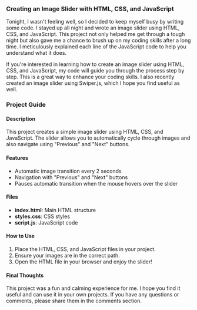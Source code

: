 <h3>Creating an Image Slider with HTML, CSS, and JavaScript</h3>

<p>
Tonight, I wasn't feeling well, so I decided to keep myself busy by writing some code. I stayed up all night and wrote an image slider using HTML, CSS, and JavaScript. This project not only helped me get through a tough night but also gave me a chance to brush up on my coding skills after a long time. I meticulously explained each line of the JavaScript code to help you understand what it does.
</p>

<p>
If you're interested in learning how to create an image slider using HTML, CSS, and JavaScript, my code will
 guide you through the process step by step. This is a great way to enhance your coding skills. I also recently created an image slider using Swiper.js, which I hope you find useful as well.
</p>

<h3>Project Guide</h3>

<h4>Description</h4>

<p>
This project creates a simple image slider using HTML, CSS, and JavaScript. The slider allows you to automatically cycle through images and also navigate using "Previous" and "Next" buttons.
</p>

<h4>Features</h4>

<ul>
<li>Automatic image transition every 2 seconds</li>
<li>Navigation with "Previous" and "Next" buttons</li>
<li>Pauses automatic transition when the mouse hovers over the slider</li>
</ul>

<h4>Files</h4>

<ul>
<li><strong>index.html</strong>: Main HTML structure</li>
<li><strong>styles.css</strong>: CSS styles</li>
<li><strong>script.js</strong>: JavaScript code</li>
</ul>

<h4>How to Use</h4>

<ol>
<li>Place the HTML, CSS, and JavaScript files in your project.</li>
<li>Ensure your images are in the correct path.</li>
<li>Open the HTML file in your browser and enjoy the slider!</li>
</ol>

<h4>Final Thoughts</h4>

<p>
This project was a fun and calming experience for me. I hope you find it useful and can use it in your own projects. If you have any questions or comments, please share them in the comments section.
</p>